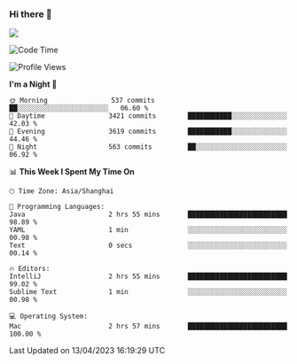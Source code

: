 ### Hi there 👋

<!--
**JJAYCHEN1e/jjaychen1e** is a ✨ _special_ ✨ repository because its `README.md` (this file) appears on your GitHub profile.

Here are some ideas to get you started:

- 🔭 I’m currently working on ...
- 🌱 I’m currently learning ...
- 👯 I’m looking to collaborate on ...
- 🤔 I’m looking for help with ...
- 💬 Ask me about ...
- 📫 How to reach me: ...
- 😄 Pronouns: ...
- ⚡ Fun fact: ...
-->

[![](https://github-readme-stats.vercel.app/api?username=jjaychen1e&show_icons=true)](https://github.com/jjaychen1e/github-readme-stats?count_private=true)

<!--START_SECTION:waka-->
![Code Time](http://img.shields.io/badge/Code%20Time-590%20hrs%207%20mins-blue)

![Profile Views](http://img.shields.io/badge/Profile%20Views-1-blue)

**I'm a Night 🦉** 

```text
🌞 Morning                537 commits         ██░░░░░░░░░░░░░░░░░░░░░░░   06.60 % 
🌆 Daytime                3421 commits        ███████████░░░░░░░░░░░░░░   42.03 % 
🌃 Evening                3619 commits        ███████████░░░░░░░░░░░░░░   44.46 % 
🌙 Night                  563 commits         ██░░░░░░░░░░░░░░░░░░░░░░░   06.92 % 
```


📊 **This Week I Spent My Time On** 

```text
🕑︎ Time Zone: Asia/Shanghai

💬 Programming Languages: 
Java                     2 hrs 55 mins       █████████████████████████   98.89 % 
YAML                     1 min               ░░░░░░░░░░░░░░░░░░░░░░░░░   00.98 % 
Text                     0 secs              ░░░░░░░░░░░░░░░░░░░░░░░░░   00.14 % 

🔥 Editors: 
IntelliJ                 2 hrs 55 mins       █████████████████████████   99.02 % 
Sublime Text             1 min               ░░░░░░░░░░░░░░░░░░░░░░░░░   00.98 % 

💻 Operating System: 
Mac                      2 hrs 57 mins       █████████████████████████   100.00 % 
```


 Last Updated on 13/04/2023 16:19:29 UTC
<!--END_SECTION:waka-->
